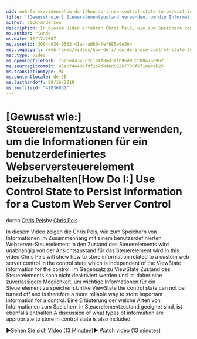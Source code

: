 ```yaml
---
uid: web-forms/videos/how-do-i/how-do-i-use-control-state-to-persist-information-for-a-custom-web-server-control
title: '[Gewusst wie:] Steuerelementzustand verwenden, um die Informationen für ein benutzerdefiniertes Webserversteuerelement beizubehalten | Microsoft-Dokumentation'
author: rick-anderson
description: In diesem Video erfahren Chris Pels, wie zum Speichern von Informationen im Zusammenhang mit einem benutzerdefinierten Webserver-Steuerelement in den Zustand des Steuerelements, der unabhängig des Ansichtszustands ist...
ms.author: riande
ms.date: 12/17/2007
ms.assetid: 3004c934-0563-41ac-ad80-fef985e9e5b4
msc.legacyurl: /web-forms/videos/how-do-i/how-do-i-use-control-state-to-persist-information-for-a-custom-web-server-control
msc.type: video
ms.openlocfilehash: 76abeda343c2c1bff8ad3efb96d93bc084750962
ms.sourcegitcommit: 45ac74e400f9f2b7dbded66297730f6f14a4eb25
ms.translationtype: MT
ms.contentlocale: de-DE
ms.lasthandoff: 08/16/2018
ms.locfileid: "41836851"
---
```

<a name="how-do-i-use-control-state-to-persist-information-for-a-custom-web-server-control"></a><span data-ttu-id="3f167-103">[Gewusst wie:] Steuerelementzustand verwenden, um die Informationen für ein benutzerdefiniertes Webserversteuerelement beizubehalten</span><span class="sxs-lookup"><span data-stu-id="3f167-103">[How Do I:] Use Control State to Persist Information for a Custom Web Server Control</span></span>
====================
<span data-ttu-id="3f167-104">durch [Chris Pels](https://twitter.com/chrispels)</span><span class="sxs-lookup"><span data-stu-id="3f167-104">by [Chris Pels](https://twitter.com/chrispels)</span></span>

<span data-ttu-id="3f167-105">In diesem Video zeigen die Chris Pels, wie zum Speichern von Informationen im Zusammenhang mit einem benutzerdefinierten Webserver-Steuerelement in den Zustand des Steuerelements wird unabhängig von der Ansichtszustand für das Steuerelement wird.</span><span class="sxs-lookup"><span data-stu-id="3f167-105">In this video Chris Pels will show how to store information related to a custom web server control in the control state which is independent of the ViewState information for the control.</span></span> <span data-ttu-id="3f167-106">Im Gegensatz zu ViewState Zustand des Steuerelements kann nicht deaktiviert werden und ist daher eine zuverlässigere Möglichkeit, um wichtige Informationen für ein Steuerelement zu speichern.</span><span class="sxs-lookup"><span data-stu-id="3f167-106">Unlike ViewState the control state can not be turned off and is therefore a more reliable way to store important information for a control.</span></span> <span data-ttu-id="3f167-107">Eine Erläuterung der welche Arten von Informationen zum Speichern in Steuerelementzustand geeignet sind, ist ebenfalls enthalten.</span><span class="sxs-lookup"><span data-stu-id="3f167-107">A discussion of what types of information are appropriate to store in control state is also included.</span></span>

[<span data-ttu-id="3f167-108">&#9654;Sehen Sie sich Video (13 Minuten)</span><span class="sxs-lookup"><span data-stu-id="3f167-108">&#9654; Watch video (13 minutes)</span></span>](https://channel9.msdn.com/Blogs/ASP-NET-Site-Videos/how-do-i-use-control-state-to-persist-information-for-a-custom-web-server-control)
